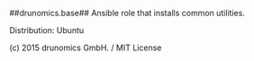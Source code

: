 ##drunomics.base##
Ansible role that installs common utilities.

Distribution: Ubuntu

(c) 2015 drunomics GmbH. /  MIT License